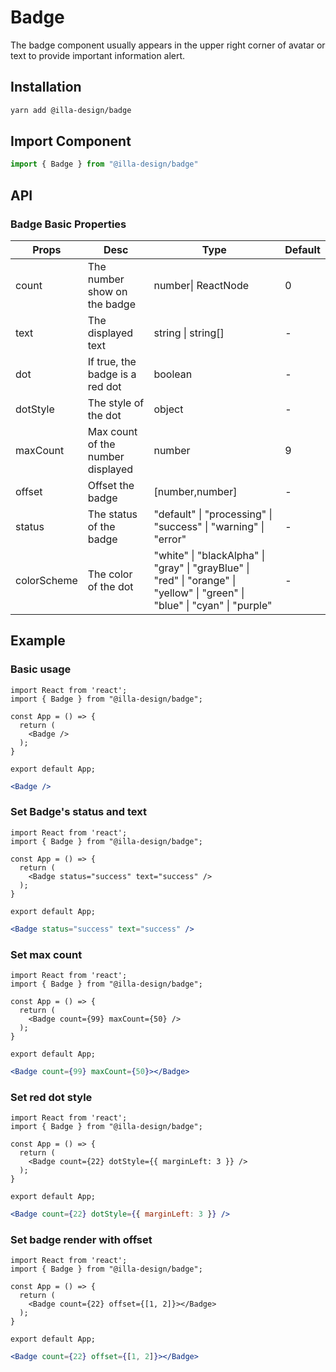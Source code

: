 # Badge

The badge component usually appears in the upper right corner of avatar or text to provide important information alert.

## Installation

```bash
yarn add @illa-design/badge
```

## Import Component

```jsx
import { Badge } from "@illa-design/badge"
```

## API

### Badge Basic Properties

| Props       | Desc                              | Type                                                                                                                        | Default |
| ----------- | --------------------------------- | --------------------------------------------------------------------------------------------------------------------------- | ------- |
| count       | The number show on the badge      | number\| ReactNode                                                                                                          | 0       |
| text        | The displayed text                | string \| string[]                                                                                                          | -       |
| dot         | If true, the badge is a red dot   | boolean                                                                                                                     | -       |
| dotStyle    | The style of the dot              | object                                                                                                                      | -       |
| maxCount    | Max count of the number displayed | number                                                                                                                      | 9       |
| offset      | Offset the badge                  | [number,number]                                                                                                             | -       |
| status      | The status of the badge           | "default" \| "processing" \| "success" \| "warning" \| "error"                                                              | -       |
| colorScheme | The color of the dot              | "white" \| "blackAlpha" \| "gray" \| "grayBlue" \| "red" \| "orange" \| "yellow" \| "green" \| "blue" \| "cyan" \| "purple" | -       |

## Example

### Basic usage

```SnackPlayer dependencies=@illa-design/badge
import React from 'react';
import { Badge } from "@illa-design/badge";

const App = () => {
  return (
    <Badge />
  );
}

export default App;

```

```jsx
<Badge />
```

### Set Badge's status and text

```SnackPlayer dependencies=@illa-design/badge
import React from 'react';
import { Badge } from "@illa-design/badge";

const App = () => {
  return (
    <Badge status="success" text="success" />
  );
}

export default App;

```

```jsx
<Badge status="success" text="success" />
```

### Set max count

```SnackPlayer dependencies=@illa-design/badge
import React from 'react';
import { Badge } from "@illa-design/badge";

const App = () => {
  return (
    <Badge count={99} maxCount={50} />
  );
}

export default App;

```

```jsx
<Badge count={99} maxCount={50}></Badge>
```

### Set red dot style

```SnackPlayer dependencies=@illa-design/badge
import React from 'react';
import { Badge } from "@illa-design/badge";

const App = () => {
  return (
    <Badge count={22} dotStyle={{ marginLeft: 3 }} />
  );
}

export default App;

```

```jsx
<Badge count={22} dotStyle={{ marginLeft: 3 }} />
```

### Set badge render with offset

```SnackPlayer dependencies=@illa-design/badge
import React from 'react';
import { Badge } from "@illa-design/badge";

const App = () => {
  return (
    <Badge count={22} offset={[1, 2]}></Badge>
  );
}

export default App;

```

```jsx
<Badge count={22} offset={[1, 2]}></Badge>
```
